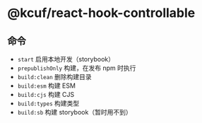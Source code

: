 # @kcuf/react-hook-controllable

## 命令

* `start` 启用本地开发（storybook）
* `prepublishOnly` 构建，在发布 npm 时执行
* `build:clean` 删除构建目录
* `build:esm` 构建 ESM
* `build:cjs` 构建 CJS
* `build:types` 构建类型
* `build:sb` 构建 storybook（暂时用不到）
